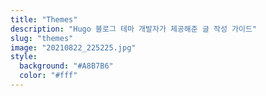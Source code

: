```yaml
---
title: "Themes"
description: "Hugo 블로그 테마 개발자가 제공해준 글 작성 가이드"
slug: "themes"
image: "20210822_225225.jpg"
style:
  background: "#A8B7B6"
  color: "#fff"
---
```

